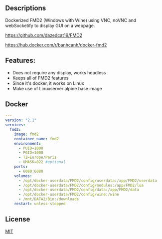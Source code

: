 ## Descriptions

Dockerized FMD2 (Windows with Wine) using VNC, noVNC and webSocketify to display GUI on a webpage.

https://github.com/dazedcat19/FMD2

https://hub.docker.com/r/banhcanh/docker-fmd2

## Features:
* Does not require any display, works headless
* Keeps all of FMD2 features
* Since it's docker, it works on Linux
* Make use of Linuxserver alpine base image

## Docker
```yaml
---
version: "2.1"
services:
  fmd2:
    image: fmd2
    container_name: fmd2
    environment:
      - PUID=1000
      - PGID=1000
      - TZ=Europe/Paris
      - UMASK=022 #optional
    ports:
      - 6080:6080
    volumes:
      - /opt/docker-userdata/FMD2/config/userdata:/app/FMD2/userdata
      - /opt/docker-userdata/FMD2/config/modules:/app/FMD2/lua
      - /opt/docker-userdata/FMD2/config/data:/app/FMD2/data
      - /opt/docker-userdata/FMD2/config/wine:/wine
      - /mnt/DATA2/Bin:/downloads
    restart: unless-stopped
```

## License
[MIT](https://choosealicense.com/licenses/mit/)
